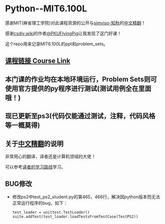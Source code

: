 # Python--MIT6.100L
  感谢MIT(麻省理工学院)对此课程资源的公开与[simviso-知秋](https://www.simtoco.com/#/home)的[中文精翻](https://www.bilibili.com/video/BV1WE421V7bL/?spm_id_from=333.1387.homepage.video_card.click&vd_source=3181deb7fb0c10621dd8dbdf8ab90a04)！

  感谢[csdiy.wiki](https://csdiy.wiki/)的作者[@PKUFlyingPig](https://github.com/PKUFlyingPig)让我发现了这门好课！

  这个repo用来记录MIT6.100L的ppt和problem_sets。
## [课程链接 Course Link](https://ocw.mit.edu/courses/6-100l-introduction-to-cs-and-programming-using-python-fall-2022/pages/material-by-lecture/)
## 本门课的作业均在本地环境运行，Problem Sets则可使用官方提供的py程序进行测试(测试用例全在里面哦！)
## 现已更新至ps3(代码仅能通过测试，注释，代码风格等一概莫得)
## 关于[中文精翻](https://www.bilibili.com/video/BV1WE421V7bL/?spm_id_from=333.1387.homepage.video_card.click&vd_source=3181deb7fb0c10621dd8dbdf8ab90a04)的说明
非常用心的翻译，译者还是计算机领域的大佬！

可以参考[译者的学习路线](https://xw4pe0eed67.feishu.cn/docx/JUlZdTX4io0D3WxJPFfceSP9ngc)学习。
## BUG修改
- 修改ps2中test_ps2_student.py的第465，466行，解决因python版本而无法正常运行程序的bug，如下：
  ```
  test_loader = unittest.TestLoader()
  suite.addTest(test_loader.loadTestsFromTestCase(TestPS2))
  ```
